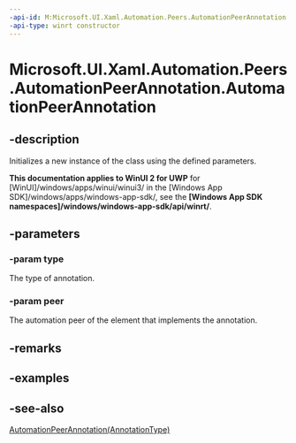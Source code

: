 ```yaml
---
-api-id: M:Microsoft.UI.Xaml.Automation.Peers.AutomationPeerAnnotation.#ctor(Microsoft.UI.Xaml.Automation.AnnotationType,Microsoft.UI.Xaml.Automation.Peers.AutomationPeer)
-api-type: winrt constructor
---
```


<!-- Method syntax
public AutomationPeerAnnotation(Windows.UI.Xaml.Automation.AnnotationType type, Windows.UI.Xaml.Automation.Peers.AutomationPeer peer)
-->

# Microsoft.UI.Xaml.Automation.Peers.AutomationPeerAnnotation.AutomationPeerAnnotation

## -description
Initializes a new instance of the  class using the defined parameters.

**This documentation applies to WinUI 2 for UWP** for [WinUI]/windows/apps/winui/winui3/ in the [Windows App SDK]/windows/apps/windows-app-sdk/, see the **[Windows App SDK namespaces]/windows/windows-app-sdk/api/winrt/**.

## -parameters
### -param type
The type of annotation.

### -param peer
The automation peer of the element that implements the annotation.

## -remarks

## -examples

## -see-also
[AutomationPeerAnnotation(AnnotationType)](automationpeerannotation_automationpeerannotation_620352627.md)
